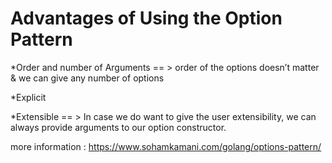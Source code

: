 # Advantages of Using the Option Pattern

*Order and number of Arguments == > order of the options doesn’t matter & we can give any number of options

*Explicit

*Extensible == > In case we do want to give the user extensibility, we can always provide arguments to our option constructor.

more information : https://www.sohamkamani.com/golang/options-pattern/
